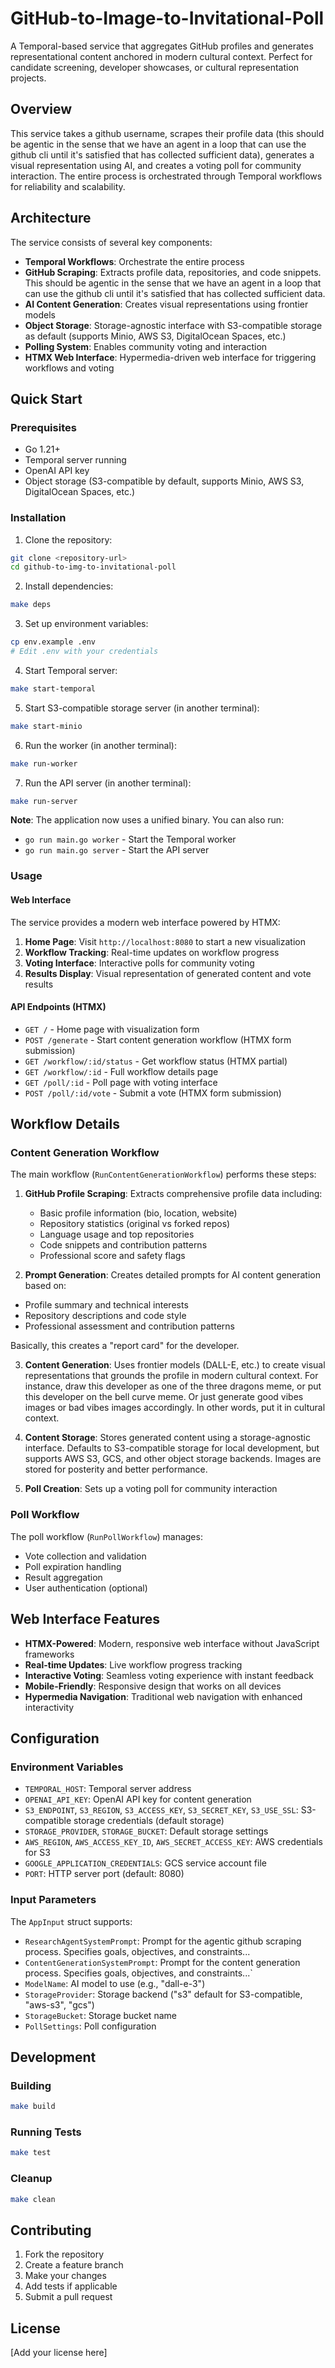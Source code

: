 # GitHub-to-Image-to-Invitational-Poll

A Temporal-based service that aggregates GitHub profiles and generates representational content anchored in modern cultural context. Perfect for candidate screening, developer showcases, or cultural representation projects.

## Overview

This service takes a github username, scrapes their profile data (this should be agentic in the sense that we have an agent in a loop that can use the github cli until it's satisfied that has collected sufficient data), generates a visual representation using AI, and creates a voting poll for community interaction. The entire process is orchestrated through Temporal workflows for reliability and scalability.

## Architecture

The service consists of several key components:

- **Temporal Workflows**: Orchestrate the entire process
- **GitHub Scraping**: Extracts profile data, repositories, and code snippets. This should be agentic in the sense that we have an agent in a loop that can use the github cli until it's satisfied that has collected sufficient data.
- **AI Content Generation**: Creates visual representations using frontier models
- **Object Storage**: Storage-agnostic interface with S3-compatible storage as default (supports Minio, AWS S3, DigitalOcean Spaces, etc.)
- **Polling System**: Enables community voting and interaction
- **HTMX Web Interface**: Hypermedia-driven web interface for triggering workflows and voting

## Quick Start

### Prerequisites

- Go 1.21+
- Temporal server running
- OpenAI API key
- Object storage (S3-compatible by default, supports Minio, AWS S3, DigitalOcean Spaces, etc.)

### Installation

1. Clone the repository:

```bash
git clone <repository-url>
cd github-to-img-to-invitational-poll
```

2. Install dependencies:

```bash
make deps
```

3. Set up environment variables:

```bash
cp env.example .env
# Edit .env with your credentials
```

4. Start Temporal server:

```bash
make start-temporal
```

5. Start S3-compatible storage server (in another terminal):

```bash
make start-minio
```

6. Run the worker (in another terminal):

```bash
make run-worker
```

7. Run the API server (in another terminal):

```bash
make run-server
```

**Note**: The application now uses a unified binary. You can also run:

- `go run main.go worker` - Start the Temporal worker
- `go run main.go server` - Start the API server

### Usage

#### Web Interface

The service provides a modern web interface powered by HTMX:

1. **Home Page**: Visit `http://localhost:8080` to start a new visualization
2. **Workflow Tracking**: Real-time updates on workflow progress
3. **Voting Interface**: Interactive polls for community voting
4. **Results Display**: Visual representation of generated content and vote results

#### API Endpoints (HTMX)

- `GET /` - Home page with visualization form
- `POST /generate` - Start content generation workflow (HTMX form submission)
- `GET /workflow/:id/status` - Get workflow status (HTMX partial)
- `GET /workflow/:id` - Full workflow details page
- `GET /poll/:id` - Poll page with voting interface
- `POST /poll/:id/vote` - Submit a vote (HTMX form submission)

## Workflow Details

### Content Generation Workflow

The main workflow (`RunContentGenerationWorkflow`) performs these steps:

1. **GitHub Profile Scraping**: Extracts comprehensive profile data including:

   - Basic profile information (bio, location, website)
   - Repository statistics (original vs forked repos)
   - Language usage and top repositories
   - Code snippets and contribution patterns
   - Professional score and safety flags

2. **Prompt Generation**: Creates detailed prompts for AI content generation based on:

- Profile summary and technical interests
- Repository descriptions and code style
- Professional assessment and contribution patterns

Basically, this creates a "report card" for the developer.

3. **Content Generation**: Uses frontier models (DALL-E, etc.) to create visual representations that grounds the profile in modern cultural context. For instance, draw this developer as one of the three dragons meme, or put this developer on the bell curve meme. Or just generate good vibes images or bad vibes images accordingly. In other words, put it in cultural context.

4. **Content Storage**: Stores generated content using a storage-agnostic interface. Defaults to S3-compatible storage for local development, but supports AWS S3, GCS, and other object storage backends. Images are stored for posterity and better performance.

5. **Poll Creation**: Sets up a voting poll for community interaction

### Poll Workflow

The poll workflow (`RunPollWorkflow`) manages:

- Vote collection and validation
- Poll expiration handling
- Result aggregation
- User authentication (optional)

## Web Interface Features

- **HTMX-Powered**: Modern, responsive web interface without JavaScript frameworks
- **Real-time Updates**: Live workflow progress tracking
- **Interactive Voting**: Seamless voting experience with instant feedback
- **Mobile-Friendly**: Responsive design that works on all devices
- **Hypermedia Navigation**: Traditional web navigation with enhanced interactivity

## Configuration

### Environment Variables

- `TEMPORAL_HOST`: Temporal server address
- `OPENAI_API_KEY`: OpenAI API key for content generation
- `S3_ENDPOINT`, `S3_REGION`, `S3_ACCESS_KEY`, `S3_SECRET_KEY`, `S3_USE_SSL`: S3-compatible storage credentials (default storage)
- `STORAGE_PROVIDER`, `STORAGE_BUCKET`: Default storage settings
- `AWS_REGION`, `AWS_ACCESS_KEY_ID`, `AWS_SECRET_ACCESS_KEY`: AWS credentials for S3
- `GOOGLE_APPLICATION_CREDENTIALS`: GCS service account file
- `PORT`: HTTP server port (default: 8080)

### Input Parameters

The `AppInput` struct supports:

- `ResearchAgentSystemPrompt`: Prompt for the agentic github scraping process. Specifies goals, objectives, and constraints...
- `ContentGenerationSystemPrompt`: Prompt for the content generation process. Specifies goals, objectives, and constraints...`
- `ModelName`: AI model to use (e.g., "dall-e-3")
- `StorageProvider`: Storage backend ("s3" default for S3-compatible, "aws-s3", "gcs")
- `StorageBucket`: Storage bucket name
- `PollSettings`: Poll configuration

## Development

### Building

```bash
make build
```

### Running Tests

```bash
make test
```

### Cleanup

```bash
make clean
```

## Contributing

1. Fork the repository
2. Create a feature branch
3. Make your changes
4. Add tests if applicable
5. Submit a pull request

## License

[Add your license here]
